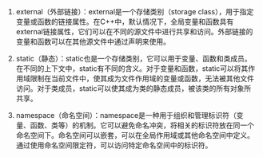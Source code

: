 1. external（外部链接）：external是一个存储类别（storage class），用于指定变量或函数的链接属性。在C++中，默认情况下，全局变量和函数具有external链接属性，它们可以在不同的源文件中进行共享和访问。外部链接的变量和函数可以在其他源文件中通过声明来使用。

2. static（静态）：static也是一个存储类别，它可以用于变量、函数和类成员。在不同的上下文中，static有不同的含义。对于变量和函数，static可以将其作用域限制在当前文件中，使其成为文件作用域的变量或函数，无法被其他文件访问。对于类成员，static可以使其成为类的静态成员，被该类的所有对象所共享。

3. namespace（命名空间）：namespace是一种用于组织和管理标识符（变量、函数、类等）的机制。它可以避免命名冲突，将相关的标识符放在同一个命名空间下。命名空间可以嵌套，可以在全局作用域或其他命名空间中定义。通过使用命名空间限定符，可以访问特定命名空间中的标识符。
